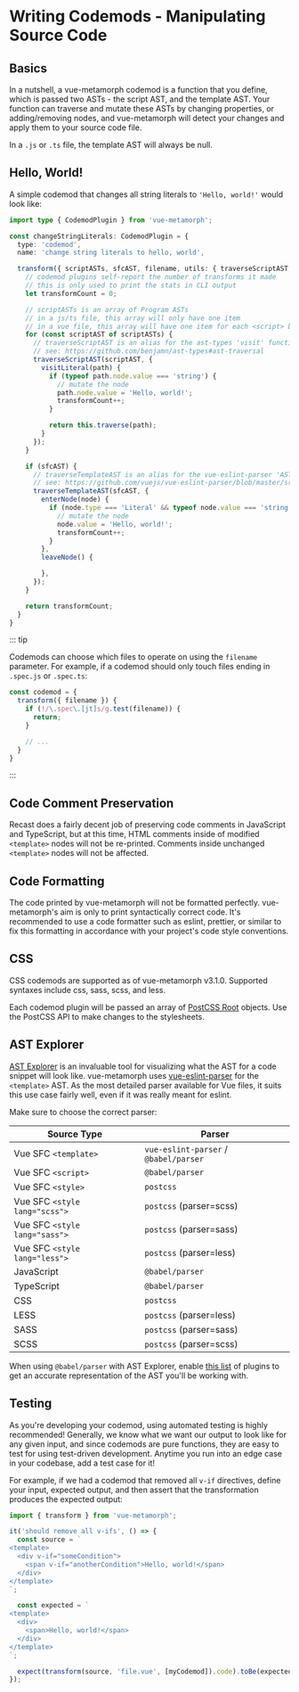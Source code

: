 # Writing Codemods - Manipulating Source Code

## Basics

In a nutshell, a vue-metamorph codemod is a function that you define, which is passed two ASTs - the script AST, and the template AST. Your function can traverse and mutate these ASTs by changing properties, or adding/removing nodes, and vue-metamorph will detect your changes and apply them to your source code file.

In a `.js` or `.ts` file, the template AST will always be null.

## Hello, World!

A simple codemod that changes all string literals to `'Hello, world!'` would look like:

```ts twoslash
import type { CodemodPlugin } from 'vue-metamorph';

const changeStringLiterals: CodemodPlugin = {
  type: 'codemod',
  name: 'change string literals to hello, world',

  transform({ scriptASTs, sfcAST, filename, utils: { traverseScriptAST, traverseTemplateAST } }) {
    // codemod plugins self-report the number of transforms it made
    // this is only used to print the stats in CLI output
    let transformCount = 0;

    // scriptASTs is an array of Program ASTs
    // in a js/ts file, this array will only have one item
    // in a vue file, this array will have one item for each <script> block
    for (const scriptAST of scriptASTs) {
      // traverseScriptAST is an alias for the ast-types 'visit' function
      // see: https://github.com/benjamn/ast-types#ast-traversal
      traverseScriptAST(scriptAST, {
        visitLiteral(path) {
          if (typeof path.node.value === 'string') {
            // mutate the node
            path.node.value = 'Hello, world!';
            transformCount++;
          }

          return this.traverse(path);
        }
      });
    }

    if (sfcAST) {
      // traverseTemplateAST is an alias for the vue-eslint-parser 'AST.traverseNodes' function
      // see: https://github.com/vuejs/vue-eslint-parser/blob/master/src/ast/traverse.ts#L118
      traverseTemplateAST(sfcAST, {
        enterNode(node) {
          if (node.type === 'Literal' && typeof node.value === 'string') {
            // mutate the node
            node.value = 'Hello, world!';
            transformCount++;
          }
        },
        leaveNode() {

        },
      });
    }

    return transformCount;
  }
}

```

::: tip

Codemods can choose which files to operate on using the `filename` parameter. For example, if a codemod should only touch files ending in `.spec.js` or `.spec.ts`:

```ts
const codemod = {
  transform({ filename }) {
    if (!/\.spec\.[jt]s/g.test(filename)) {
      return;
    }

    // ...
  }
}
```

:::

## Code Comment Preservation

Recast does a fairly decent job of preserving code comments in JavaScript and TypeScript, but at this time, HTML comments inside of modified `<template>` nodes will not be re-printed. Comments inside unchanged `<template>` nodes will not be affected.

## Code Formatting

The code printed by vue-metamorph will not be formatted perfectly. vue-metamorph's aim is only to print syntactically correct code. It's recommended to use a code formatter such as eslint, prettier, or similar to fix this formatting in accordance with your project's code style conventions.

## CSS

CSS codemods are supported as of vue-metamorph v3.1.0. Supported syntaxes include css, sass, scss, and less.

Each codemod plugin will be passed an array of [PostCSS Root](https://postcss.org/api/#root) objects. Use the PostCSS API to make changes to the stylesheets.

## AST Explorer

[AST Explorer](https://astexplorer.net) is an invaluable tool for visualizing what the AST for a code snippet will look like. vue-metamorph uses [vue-eslint-parser](https://github.com/vuejs/vue-eslint-parser/blob/master/src/ast/nodes.ts) for the `<template>` AST. As the most detailed parser available for Vue files, it suits this use case fairly well, even if it was really meant for eslint.

Make sure to choose the correct parser:

| Source Type | Parser |
| - | - |
| Vue SFC `<template>` | `vue-eslint-parser` / `@babel/parser` |
| Vue SFC `<script>` | `@babel/parser` |
| Vue SFC `<style>` | `postcss` |
| Vue SFC `<style lang="scss">` | `postcss` (parser=scss) |
| Vue SFC `<style lang="sass">` | `postcss` (parser=sass) |
| Vue SFC `<style lang="less">` | `postcss` (parser=less) |
| JavaScript | `@babel/parser` |
| TypeScript | `@babel/parser` |
| CSS | `postcss` |
| LESS | `postcss` (parser=less) |
| SASS | `postcss` (parser=sass) |
| SCSS | `postcss` (parser=scss) |

When using `@babel/parser` with AST Explorer, enable [this list](https://github.com/UnrefinedBrain/vue-metamorph/blob/master/src/parse.ts#L17-L59) of plugins to get an accurate representation of the AST you'll be working with.

## Testing

As you're developing your codemod, using automated testing is highly recommended! Generally, we know what we want our output to look like for any given input, and since codemods are pure functions, they are easy to test for using test-driven development. Anytime you run into an edge case in your codebase, add a test case for it!

For example, if we had a codemod that removed all `v-if` directives, define your input, expected output, and then assert that the transformation produces the expected output:

```ts
import { transform } from 'vue-metamorph';

it('should remove all v-ifs', () => {
  const source = `
<template>
  <div v-if="someCondition">
    <span v-if="anotherCondition">Hello, world!</span>
  </div>
</template>
`;

  const expected = `
<template>
  <div>
    <span>Hello, world!</span>
  </div>
</template>
`;

  expect(transform(source, 'file.vue', [myCodemod]).code).toBe(expected);
});
```
